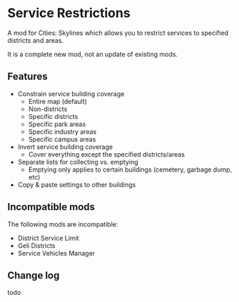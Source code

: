 # Service Restrictions

A mod for Cities: Skylines which allows you to restrict services to specified districts and areas.

It is a complete new mod, not an update of existing mods.

## Features

* Constrain service building coverage
    * Entire map (default)
    * Non-districts
    * Specific districts
    * Specific park areas
    * Specific industry areas
    * Specific campus areas
* Invert service building coverage
    * Cover everything except the specified districts/areas
* Separate lists for collecting vs. emptying
    * Emptying only applies to certain buildings (cemetery, garbage dump, etc)
* Copy & paste settings to other buildings

## Incompatible mods

The following mods are incompatible:

* District Service Limit
* Geli Districts
* Service Vehicles Manager

## Change log

todo
